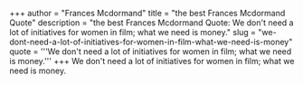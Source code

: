 +++
author = "Frances Mcdormand"
title = "the best Frances Mcdormand Quote"
description = "the best Frances Mcdormand Quote: We don't need a lot of initiatives for women in film; what we need is money."
slug = "we-dont-need-a-lot-of-initiatives-for-women-in-film-what-we-need-is-money"
quote = '''We don't need a lot of initiatives for women in film; what we need is money.'''
+++
We don't need a lot of initiatives for women in film; what we need is money.
